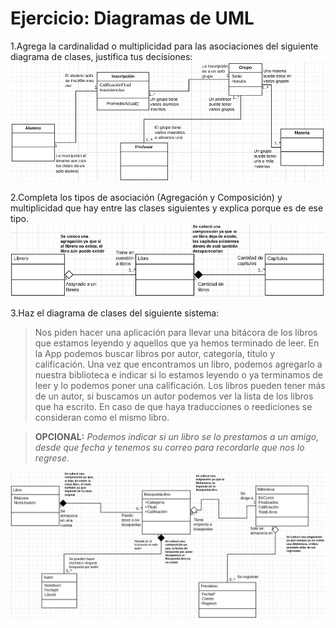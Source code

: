 # **Ejercicio: Diagramas de UML**

1.Agrega la cardinalidad o multiplicidad para las asociaciones del siguiente diagrama de clases, justifica tus decisiones:
![Imagen1](./ImgUML/Diagrama1.jpg)

2.Completa los tipos de asociación (Agregación y Composición) y multiplicidad que hay entre las clases siguientes y explica porque es de ese tipo.
![Imagen2](./ImgUML/Diagrama2.jpg)

3.Haz el diagrama de clases del siguiente sistema:
>Nos piden hacer una aplicación para llevar una bitácora de los libros que estamos leyendo y aquellos que ya hemos terminado de leer. En la App podemos buscar libros por autor, categoría, título y calificación. Una vez que encontramos un libro, podemos agregarlo a nuestra biblioteca e indicar si lo estamos leyendo o ya terminamos de leer y lo podemos poner una calificación. Los libros pueden tener más de un autor, si buscamos un autor podemos ver la lista de los libros que ha escrito. En caso de que haya traducciones o reediciones se consideran como el mismo libro. 

>**OPCIONAL:** _Podemos indicar si un libro se lo prestamos a un amigo, desde que fecha y tenemos su correo para recordarle que nos lo regrese._

![Imagen3](./ImgUML/Diagram3.jpg)


